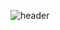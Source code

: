 ![header](https://capsule-render.vercel.app/api?type=Waving&color=auto&customColorList=1,3,4,6,7,8,9,10,11,12,13,14,15,26&height=300&section=header&text=Rigyeong%20Hong&fontSize=90)

<!--
**rigyeonghong/rigyeonghong** is a ✨ _special_ ✨ repository because its `README.md` (this file) appears on your GitHub profile.

Here are some ideas to get you started:

- 🔭 I’m currently working on ...
- 🌱 I’m currently learning ...
- 👯 I’m looking to collaborate on ...
- 🤔 I’m looking for help with ...
- 💬 Ask me about ...
- 📫 How to reach me: ...
- 😄 Pronouns: ...
- ⚡ Fun fact: ...
-->
